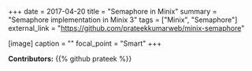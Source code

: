 +++
date = 2017-04-20
title = "Semaphore in Minix"
summary = "Semaphore implementation in Minix 3"
tags = ["Minix", "Semaphore"]
external_link = "https://github.com/prateekkumarweb/minix-semaphore"

[image]
  caption = ""
  focal_point = "Smart"
+++

**Contributors:**
{{% github prateek %}}

